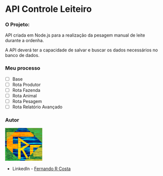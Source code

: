 # API Controle Leiteiro

### O Projeto:

API criada em Node.js para a realização da pesagem manual de leite durante a ordenha.

A API deverá ter a capacidade de salvar e buscar os dados necessários no banco de dados.


### Meu processo

- [ ] Base
- [ ] Rota Produtor
- [ ] Rota Fazenda
- [ ] Rota Animal
- [ ] Rota Pesagem
- [ ] Rota Relatório Avançado

### Autor

<img src="./public/frc.gif" width=120px>

- LinkedIn - [Fernando R Costa](https://www.linkedin.com/in/fernando-r-costa/)
